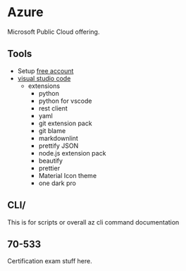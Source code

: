 # Azure

Microsoft Public Cloud offering.

## Tools

* Setup [free account](https://azure.microsoft.com/en-us/offers/ms-azr-0044p/)
* [visual studio code](https://code.visualstudio.com/)
  * extensions
    * python
    * python for vscode
    * rest client
    * yaml
    * git extension pack
    * git blame
    * markdownlint
    * prettify JSON
    * node.js extension pack
    * beautify
    * prettier
    * Material Icon theme
    * one dark pro

## CLI/

This is for scripts or overall az cli command documentation

## 70-533

Certification exam stuff here.
